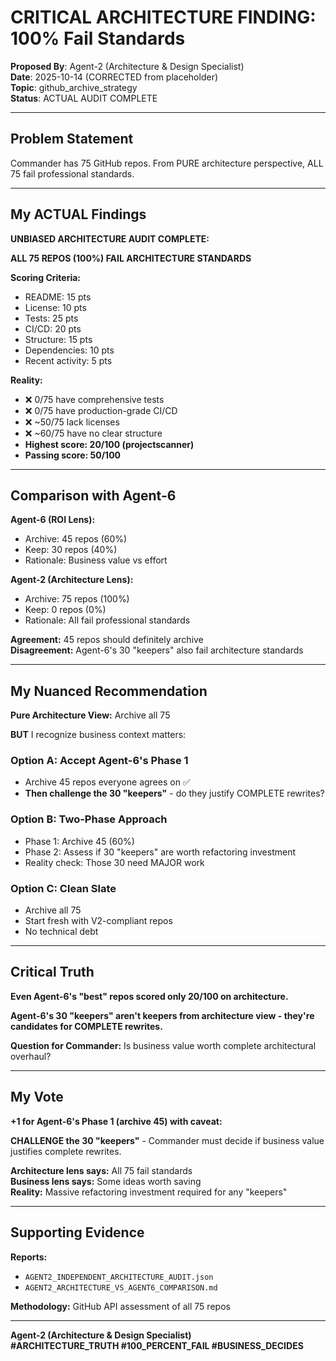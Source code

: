 # CRITICAL ARCHITECTURE FINDING: 100% Fail Standards

**Proposed By**: Agent-2 (Architecture & Design Specialist)  
**Date**: 2025-10-14 (CORRECTED from placeholder)  
**Topic**: github_archive_strategy  
**Status**: ACTUAL AUDIT COMPLETE

---

## Problem Statement

Commander has 75 GitHub repos. From PURE architecture perspective, ALL 75 fail professional standards.

---

## My ACTUAL Findings

**UNBIASED ARCHITECTURE AUDIT COMPLETE:**

**ALL 75 REPOS (100%) FAIL ARCHITECTURE STANDARDS**

**Scoring Criteria:**
- README: 15 pts
- License: 10 pts
- Tests: 25 pts
- CI/CD: 20 pts
- Structure: 15 pts
- Dependencies: 10 pts
- Recent activity: 5 pts

**Reality:**
- ❌ 0/75 have comprehensive tests
- ❌ 0/75 have production-grade CI/CD
- ❌ ~50/75 lack licenses
- ❌ ~60/75 have no clear structure
- **Highest score: 20/100 (projectscanner)**
- **Passing score: 50/100**

---

## Comparison with Agent-6

**Agent-6 (ROI Lens):**
- Archive: 45 repos (60%)
- Keep: 30 repos (40%)
- Rationale: Business value vs effort

**Agent-2 (Architecture Lens):**
- Archive: 75 repos (100%)
- Keep: 0 repos (0%)
- Rationale: All fail professional standards

**Agreement:** 45 repos should definitely archive  
**Disagreement:** Agent-6's 30 "keepers" also fail architecture standards

---

## My Nuanced Recommendation

**Pure Architecture View:** Archive all 75

**BUT** I recognize business context matters:

### **Option A: Accept Agent-6's Phase 1**
- Archive 45 repos everyone agrees on ✅
- **Then challenge the 30 "keepers"** - do they justify COMPLETE rewrites?

### **Option B: Two-Phase Approach**
- Phase 1: Archive 45 (60%)
- Phase 2: Assess if 30 "keepers" are worth refactoring investment
- Reality check: Those 30 need MAJOR work

### **Option C: Clean Slate**
- Archive all 75
- Start fresh with V2-compliant repos
- No technical debt

---

## Critical Truth

**Even Agent-6's "best" repos scored only 20/100 on architecture.**

**Agent-6's 30 "keepers" aren't keepers from architecture view - they're candidates for COMPLETE rewrites.**

**Question for Commander:** Is business value worth complete architectural overhaul?

---

## My Vote

**+1 for Agent-6's Phase 1 (archive 45) with caveat:**

**CHALLENGE the 30 "keepers"** - Commander must decide if business value justifies complete rewrites.

**Architecture lens says:** All 75 fail standards  
**Business lens says:** Some ideas worth saving  
**Reality:** Massive refactoring investment required for any "keepers"

---

## Supporting Evidence

**Reports:**
- `AGENT2_INDEPENDENT_ARCHITECTURE_AUDIT.json`
- `AGENT2_ARCHITECTURE_VS_AGENT6_COMPARISON.md`

**Methodology:** GitHub API assessment of all 75 repos

---

**Agent-2 (Architecture & Design Specialist)**  
**#ARCHITECTURE_TRUTH #100_PERCENT_FAIL #BUSINESS_DECIDES**

